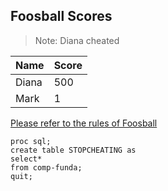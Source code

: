 ## Foosball Scores

> Note: Diana cheated

Name | Score 
--- | --- 
Diana | 500
Mark | 1

[Please refer to the rules of Foosball](https://www.foosballsoccer.com/official-foosball-rules.html)

```SAS
proc sql;
create table STOPCHEATING as 
select*
from comp-funda;
quit;

```
